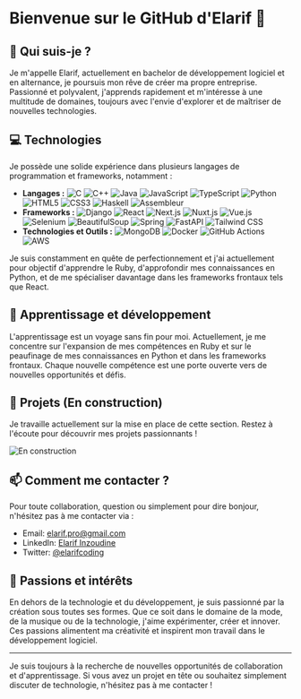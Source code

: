 # Bienvenue sur le GitHub d'Elarif 👋

## 🚀 Qui suis-je ?
Je m'appelle Elarif, actuellement en bachelor de développement logiciel et en alternance, je poursuis mon rêve de créer ma propre entreprise. Passionné et polyvalent, j'apprends rapidement et m'intéresse à une multitude de domaines, toujours avec l'envie d'explorer et de maîtriser de nouvelles technologies.

## 💻 Technologies
Je possède une solide expérience dans plusieurs langages de programmation et frameworks, notamment :
- **Langages :** ![C](https://img.shields.io/badge/-C-A8B9CC?style=flat-square&logo=c&logoColor=white)
![C++](https://img.shields.io/badge/-C++-00599C?style=flat-square&logo=cplusplus&logoColor=white)
![Java](https://img.shields.io/badge/-Java-ED8B00?style=flat-square&logo=java&logoColor=white)
![JavaScript](https://img.shields.io/badge/-JavaScript-F7DF1E?style=flat-square&logo=javascript&logoColor=black)
![TypeScript](https://img.shields.io/badge/-TypeScript-007ACC?style=flat-square&logo=typescript&logoColor=white)
![Python](https://img.shields.io/badge/-Python-3776AB?style=flat-square&logo=python&logoColor=white)
![HTML5](https://img.shields.io/badge/-HTML5-E34F26?style=flat-square&logo=html5&logoColor=white)
![CSS3](https://img.shields.io/badge/-CSS3-1572B6?style=flat-square&logo=css3&logoColor=white)
![Haskell](https://img.shields.io/badge/Haskell-%235D4F85.svg?style=flat-square&logo=Haskell&logoColor=white)
![Assembleur](https://img.shields.io/badge/Assembleur-005571?style=flat-square)
- **Frameworks :** ![Django](https://img.shields.io/badge/-Django-092E20?style=flat-square&logo=django&logoColor=white)
![React](https://img.shields.io/badge/-React-61DAFB?style=flat-square&logo=react&logoColor=black)
![Next.js](https://img.shields.io/badge/-Next.js-000000?style=flat-square&logo=next.js&logoColor=white)
![Nuxt.js](https://img.shields.io/badge/-Nuxt.js-00DC82?style=flat-square&logo=nuxt.js&logoColor=white)
![Vue.js](https://img.shields.io/badge/-Vue.js-4FC08D?style=flat-square&logo=vue.js&logoColor=white)
![Selenium](https://img.shields.io/badge/-Selenium-43B02A?style=flat-square&logo=selenium&logoColor=white)
![BeautifulSoup](https://img.shields.io/badge/-BeautifulSoup-3776AB?style=flat-square&logo=python&logoColor=white)
![Spring](https://img.shields.io/badge/-Spring-6DB33F?style=flat-square&logo=spring&logoColor=white)
![FastAPI](https://img.shields.io/badge/-FastAPI-009688?style=flat-square&logo=fastapi&logoColor=white)
![Tailwind CSS](https://img.shields.io/badge/-Tailwind_CSS-38B2AC?style=flat-square&logo=tailwind-css&logoColor=white)
- **Technologies et Outils :** ![MongoDB](https://img.shields.io/badge/MongoDB-%2347A248.svg?style=flat-square&logo=MongoDB&logoColor=white)
![Docker](https://img.shields.io/badge/Docker-%232496ED.svg?style=flat-square&logo=Docker&logoColor=white)
![GitHub Actions](https://img.shields.io/badge/GitHub%20Actions-%232088FF.svg?style=flat-square&logo=GitHub%20Actions&logoColor=white)
![AWS](https://img.shields.io/badge/-AWS-232F3E?style=flat-square&logo=amazon-aws&logoColor=white)

Je suis constamment en quête de perfectionnement et j'ai actuellement pour objectif d'apprendre le Ruby, d'approfondir mes connaissances en Python, et de me spécialiser davantage dans les frameworks frontaux tels que React.

## 🌱 Apprentissage et développement
L'apprentissage est un voyage sans fin pour moi. Actuellement, je me concentre sur l'expansion de mes compétences en Ruby et sur le peaufinage de mes connaissances en Python et dans les frameworks frontaux. Chaque nouvelle compétence est une porte ouverte vers de nouvelles opportunités et défis.

## 🚧 Projets (En construction)
Je travaille actuellement sur la mise en place de cette section. Restez à l'écoute pour découvrir mes projets passionnants !

![En construction](https://media.giphy.com/media/v1.Y2lkPTc5MGI3NjExYTFmcjRmaG9vdjB3cjA1amY4NDgya3Z0OXRxbTFicXR5YWE1aTA5cSZlcD12MV9pbnRlcm5hbF9naWZfYnlfaWQmY3Q9Zw/3o6Mb774rffWwh0AXm/giphy.gif)

## 📫 Comment me contacter ?
Pour toute collaboration, question ou simplement pour dire bonjour, n'hésitez pas à me contacter via :
- Email: [elarif.pro@gmail.com](mailto:elarif.pro@gmail.com)
- LinkedIn: [Elarif Inzoudine](https://www.linkedin.com/in/elarif-inzoudine/)
- Twitter: [@elarifcoding](https://twitter.com/elarifcoding)

## 🎨 Passions et intérêts
En dehors de la technologie et du développement, je suis passionné par la création sous toutes ses formes. Que ce soit dans le domaine de la mode, de la musique ou de la technologie, j'aime expérimenter, créer et innover. Ces passions alimentent ma créativité et inspirent mon travail dans le développement logiciel.

---

Je suis toujours à la recherche de nouvelles opportunités de collaboration et d'apprentissage. Si vous avez un projet en tête ou souhaitez simplement discuter de technologie, n'hésitez pas à me contacter !

